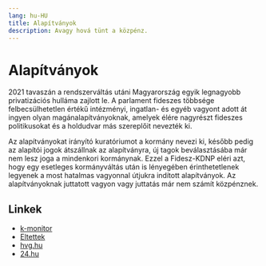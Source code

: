 ```yaml
---
lang: hu-HU
title: Alapítványok
description: Avagy hová tünt a közpénz.
---
```


# Alapítványok

2021 tavaszán a rendszerváltás utáni Magyarország egyik legnagyobb privatizációs hulláma zajlott le. 
A parlament fideszes többsége felbecsülhetetlen értékű intézményi, ingatlan- és egyéb vagyont adott át 
ingyen olyan magánalapítványoknak, amelyek élére nagyrészt fideszes politikusokat és a holdudvar más szereplőit nevezték ki.

Az alapítványokat irányító kuratóriumot a kormány nevezi ki, később pedig az alapítói  jogok átszállnak az alapítványra, 
új tagok beválasztásába már nem lesz joga a mindenkori kormánynak. Ezzel a Fidesz-KDNP eléri azt, hogy egy esetleges 
kormányváltás után is lényegében érinthetetlenek legyenek a most hatalmas vagyonnal útjukra indított alapítványok. 
Az alapítványoknak juttatott vagyon vagy juttatás már nem számít közpénznek.

## Linkek

* [k-monitor](https://k.blog.hu/2022/03/31/eltettek_terkepen_az_alapitvanyoknak_atadott_kozvagyon_383)
* [Eltettek](https://www.eltettek.hu/#/)
* [hvg.hu](https://hvg.hu/itthon/20201104_egyetemek_alapitvanyok_hatorszag_orban_fidesz)
* [24.hu](https://24.hu/kozelet/2021/04/27/a-kormanyoldal-megszavazta-alapitvanyokba-kerul-a-kozvagyon-kozerdeku-alapitvany-torveny/)
